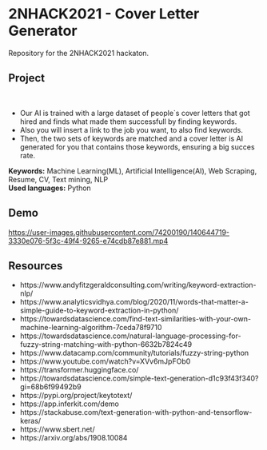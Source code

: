 # 2NHACK2021 - Cover Letter Generator

Repository for the 2NHACK2021 hackaton.

<h2>Project</h2><br>
<ul>
  <li>Our AI is trained with a large dataset of people`s cover letters that got hired and finds what made them successfull by finding keywords.</li>
  <li>Also you will insert a link to the job you want, to also find keywords.</li>
  <li>Then, the two sets of keywords are matched and a cover letter is AI generated for you that contains those keywords, ensuring a big succes rate.</li>
</ul>

<b>Keywords:</b> Machine Learning(ML), Artificial Intelligence(AI), Web Scraping, Resume, CV, Text mining, NLP<br>
<b>Used languages:</b> Python

<h2>Demo</h2>


https://user-images.githubusercontent.com/74200190/140644719-3330e076-5f3c-49f4-9265-e74cdb87e881.mp4


<h2>Resources</h2>
<ul>
  <li>https://www.andyfitzgeraldconsulting.com/writing/keyword-extraction-nlp/</li>
  <li>https://www.analyticsvidhya.com/blog/2020/11/words-that-matter-a-simple-guide-to-keyword-extraction-in-python/</li>
  <li>https://towardsdatascience.com/find-text-similarities-with-your-own-machine-learning-algorithm-7ceda78f9710</li>
  <li>https://towardsdatascience.com/natural-language-processing-for-fuzzy-string-matching-with-python-6632b7824c49</li>
  <li>https://www.datacamp.com/community/tutorials/fuzzy-string-python</li>
  <li>https://www.youtube.com/watch?v=XVv6mJpFOb0</li>
  <li>https://transformer.huggingface.co/</li>
  <li>https://towardsdatascience.com/simple-text-generation-d1c93f43f340?gi=68b6f99492b9</li>
  <li>https://pypi.org/project/keytotext/</li>
  <li>https://app.inferkit.com/demo</li>
  <li>https://stackabuse.com/text-generation-with-python-and-tensorflow-keras/</li>
  <li>https://www.sbert.net/</li>
  <li>https://arxiv.org/abs/1908.10084</li>
 </ul>
